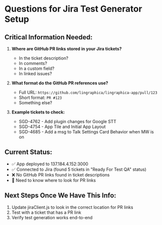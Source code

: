 # Questions for Jira Test Generator Setup

## Critical Information Needed:

1. **Where are GitHub PR links stored in your Jira tickets?**
   - In the ticket description?
   - In comments?
   - In a custom field?
   - In linked issues?

2. **What format do the GitHub PR references use?**
   - Full URL: `https://github.com/lingraphica/lingraphica-app/pull/123`
   - Short format: `PR #123`
   - Something else?

3. **Example tickets to check:**
   - SGD-4762 - Add plugin changes for Google STT
   - SGD-4754 - App Tile and Initial App Layout
   - SGD-4685 - Add a msg to Talk Settings Card Behavior when MW is on

## Current Status:
- ✅ App deployed to 137.184.4.152:3000
- ✅ Connected to Jira (found 5 tickets in "Ready For Test QA" status)
- ❌ No GitHub PR links found in ticket descriptions
- 🔄 Need to know where to look for PR links

## Next Steps Once We Have This Info:
1. Update jiraClient.js to look in the correct location for PR links
2. Test with a ticket that has a PR link
3. Verify test generation works end-to-end
